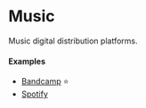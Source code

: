 # Music

Music digital distribution platforms.

#### Examples
- [Bandcamp](https://bandcamp.com) ⭐
- [Spotify](spotify)
